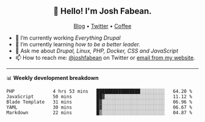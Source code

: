 <h2 align="center">👋 Hello! I'm Josh Fabean.</h2>
<p align="center">
  <a href="https://joshfabean.com">Blog</a> •
  <a href="https://twitter.com/fabean">Twitter</a> •
  <a href="https://www.buymeacoffee.com/LSxne6Yr4">Coffee</a>
</p>

- 🔭 I’m currently working *Everything Drupal*
- 🌱 I’m currently learning *how to be a better leader.*
- 💬 Ask me about *Drupal, Linux, PHP, Docker, CSS and JavaScript*
- 📫 How to reach me: [@joshfabean](https://twitter.com/joshfabean) on Twitter or [email from my website](https://joshfabean.com).

-------

📊 **Weekly development breakdown**
<!--START_SECTION:waka-->
```text
PHP              4 hrs 53 mins   ████████████████░░░░░░░░░   64.20 % 
JavaScript       50 mins         ██▓░░░░░░░░░░░░░░░░░░░░░░   11.12 % 
Blade Template   31 mins         █▓░░░░░░░░░░░░░░░░░░░░░░░   06.96 % 
YAML             30 mins         █▓░░░░░░░░░░░░░░░░░░░░░░░   06.67 % 
Markdown         22 mins         █▒░░░░░░░░░░░░░░░░░░░░░░░   04.87 % 
```
<!--END_SECTION:waka-->

<!--
**fabean/fabean** is a ✨ _special_ ✨ repository because its `README.md` (this file) appears on your GitHub profile.

Here are some ideas to get you started:

- 🔭 I’m currently working on ...
- 🌱 I’m currently learning ...
- 👯 I’m looking to collaborate on ...
- 🤔 I’m looking for help with ...
- 💬 Ask me about ...
- 📫 How to reach me: ...
- 😄 Pronouns: ...
- ⚡ Fun fact: ...
-->
